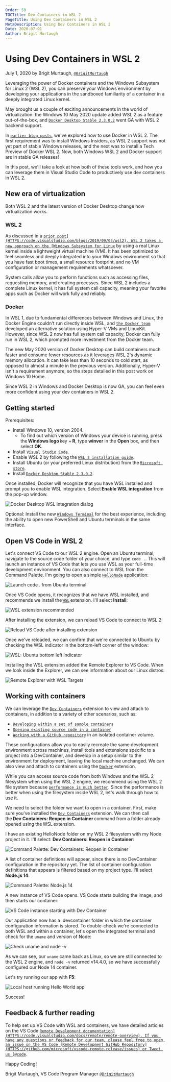 ```yaml
---
Order: 59
TOCTitle: Dev Containers in WSL 2
PageTitle: Using Dev Containers in WSL 2
MetaDescription: Using Dev Containers in WSL 2
Date: 2020-07-01
Author: Brigit Murtaugh
---
```

# Using Dev Containers in WSL 2

July 1, 2020 by Brigit Murtaugh, [`@BrigitMurtaugh`](HTTPS://twitter.com/BrigitMurtaugh)

Leveraging the power of Docker containers and the Windows Subsystem for Linux 2 (WSL 2), you can preserve your Windows environment by developing your applications in the sandboxed familiarity of a container in a deeply integrated Linux kernel.

May brought us a couple of exciting announcements in the world of virtualization: the Windows 10 May 2020 update added WSL 2 as a feature out-of-the-box, and [`Docker Desktop Stable 2.3.0.2`](HTTPS://docs.docker.com/docker-for-windows/release-notes/#docker-desktop-community-2302) went GA with WSL 2 backend support.

In [`earlier blog posts`](HTTPS://code.visualstudio.com/blogs/2020/03/02/docker-in-wsl2), we've explored how to use Docker in WSL 2. The first requirement was to install Windows Insiders, as WSL 2 support was not yet part of stable Windows releases, and the next was to install a Tech Preview of Docker WSL 2. Now, both Windows WSL 2 and Docker support are in stable GA releases!

In this post, we'll take a look at how both of these tools work, and how you can leverage them in Visual Studio Code to productively use dev containers in WSL 2.

## New era of virtualization

Both WSL 2 and the latest version of Docker Desktop change how virtualization works.

### WSL 2

As discussed in a [`prior post](HTTPS://code.visualstudio.com/blogs/2019/09/03/wsl2), WSL 2 takes a new approach on the [Windows Subsystem for Linux`](HTTPS://learn.microsoft.com/windows/wsl/wsl2-about) by using a real Linux kernel inside a lightweight virtual machine (VM). It has been optimized to feel seamless and deeply integrated into your Windows environment so that you have fast boot times, a small resource footprint, and no VM configuration or management requirements whatsoever.

System calls allow you to perform functions such as accessing files, requesting memory, and creating processes. Since WSL 2 includes a complete Linux kernel, it has full system call capacity, meaning your favorite apps such as Docker will work fully and reliably.

### Docker

In WSL 1, due to fundamental differences between Windows and Linux, the Docker Engine couldn't run directly inside WSL, and [`the Docker team`](HTTPS://www.docker.com/blog/docker-hearts-wsl-2/) developed an alternative solution using Hyper-V VMs and LinuxKit. However, since WSL 2 now has full system call capacity, Docker can fully run in WSL 2, which prompted more investment from the Docker team.

The new May 2020 version of Docker Desktop can build containers much faster and consume fewer resources as it leverages WSL 2's dynamic memory allocation. It can take less than 10 seconds to cold start, as opposed to almost a minute in the previous version. Additionally, Hyper-V isn't a requirement anymore, so the steps detailed in this post work on Windows 10 Home.

Since WSL 2 in Windows and Docker Desktop is now GA, you can feel even more confident using your dev containers in WSL 2.

## Getting started

Prerequisites:

* Install Windows 10, version 2004.
    * To find out which version of Windows your device is running, press the **Windows logo** key + **R**, type **winver** in the **Open** box, and then select **OK**.
* Install [`Visual Studio Code`](HTTPS://code.visualstudio.com/download).
* Enable WSL 2 by following the [`WSL 2 installation guide`](HTTPS://learn.microsoft.com/windows/wsl/install).
* Install Ubuntu (or your preferred Linux distribution) from the [`Microsoft store`](HTTPS://www.microsoft.com/p/ubuntu/9nblggh4msv6).
* Install [`Docker Desktop Stable 2.3.0.2`](HTTPS://docs.docker.com/docker-for-windows/wsl-tech-preview/#download).

Once installed, Docker will recognize that you have WSL installed and prompt you to enable WSL integration. Select **Enable WSL integration** from the pop-up window.

![`Docker Desktop WSL integration dialog`](1-docker-desktop-wsl-integration.png)

Optional: Install the new [`Windows Terminal`](HTTPS://learn.microsoft.com/windows/terminal/) for the best experience, including the ability to open new PowerShell and Ubuntu terminals in the same interface.

## Open VS Code in WSL 2

Let's connect VS Code to our WSL 2 engine. Open an Ubuntu terminal, navigate to the source code folder of your choice, and type `code .`. This will launch an instance of VS Code that lets you use WSL as your full-time development environment. You can also connect to WSL from the Command Palette. I'm going to open a simple [`HelloNode`](HTTPS://github.com/bamurtaugh/HelloNode) application:

![`Launch code . from Ubuntu terminal`](2-ubuntu-launch.png)

Once VS Code opens, it recognizes that we have WSL installed, and recommends we install the [`WSL`](HTTPS://marketplace.visualstudio.com/items?itemName=ms-vscode-remote.remote-wsl) extension. I'll select **Install**:

![`WSL extension recommended`](3-wsl-extension-recommended.png)

After installing the extension, we can reload VS Code to connect to WSL 2:

![`Reload VS Code after installing extension`](4-reload-vscode.png)

Once we've reloaded, we can confirm that we're connected to Ubuntu by checking the WSL indicator in the bottom-left corner of the window:

![`WSL: Ubuntu bottom left indicator`](5-wsl-left-indicator.png)

Installing the WSL extension added the Remote Explorer to VS Code. When we look inside the Explorer, we can see information about our Linux distros:

![`Remote Explorer with WSL Targets`](6-remote-explorer-wsl-targets.png)

## Working with containers

We can leverage the [`Dev Containers`](/docs/devcontainers/containers.md) extension to view and attach to containers, in addition to a variety of other scenarios, such as:

* [`Developing within a set of sample containers`](/docs/devcontainers/tutorial.md)
* [`Opening existing source code in a container`](/docs/devcontainers/containers.md#quick-start-open-an-existing-folder-in-a-container)
* [`Working with a GitHub repository`](/docs/devcontainers/containers.md#quick-start-open-a-git-repository-or-github-pr-in-an-isolated-container-volume) in an isolated container volume.

These configurations allow you to easily recreate the same development environment across machines, install tools and extensions specific to a project into a DevContainer, and develop in a setup similar to the environment for deployment, leaving the local machine unchanged. We can also view and attach to containers using the [`Docker`](HTTPS://marketplace.visualstudio.com/items?itemName=ms-azuretools.vscode-docker) extension.

While you can access source code from both Windows and the WSL 2 filesystem when using the WSL 2 engine, we recommend using the WSL 2 file system because [`performance is much better`](HTTPS://www.docker.com/blog/docker-desktop-wsl-2-best-practices/). Since the performance is better when using the filesystem inside WSL 2, let's walk through how to use it.

We need to select the folder we want to open in a container. First, make sure you've installed the [`Dev Containers`](HTTPS://marketplace.visualstudio.com/items?itemName=ms-vscode-remote.remote-containers) extension. We can then call the **Dev Containers: Reopen in Container** command from a folder already opened using the WSL extension.

I have an existing HelloNode folder on my WSL 2 filesystem with my Node project in it. I'll select: **Dev Containers: Reopen in Container**:

![`Command Palette: Dev Containers: Reopen in Container`](7-reopen-container.png)

A list of container definitions will appear, since there is no DevContainer configuration in the repository yet. The list of container configuration definitions that appears is filtered based on my project type. I'll select **Node.js 14**:

![`Command Palette: Node.js 14`](8-node-14.png)

A new instance of VS Code opens. VS Code starts building the image, and then starts our container:

![`VS Code instance starting with Dev Container`](9-vscode-starting-with-container.png)

Our application now has a .devcontainer folder in which the container configuration information is stored. To double-check we're connected to both WSL and within a container, let's open the integrated terminal and check for the `uname` and version of Node:

![`Check uname and node -v`](10-uname-node.png)

As we can see, our `uname` came back as Linux, so we are still connected to the WSL 2 engine, and `node -v` returned v14.4.0, so we have successfully configured our Node 14 container.

Let's try running our app with **F5**:

![`Local host running Hello World app`](11-localhost-hello-world.png)

Success!

## Feedback & further reading

To help set up VS Code with WSL and containers, we have detailed articles on the VS Code [`Remote Development documentation](HTTPS://code.visualstudio.com/docs/remote/remote-overview). If you have any questions or feedback for our team, please feel free to open an issue on the VS Code [Remote Development GitHub Repository](HTTPS://github.com/microsoft/vscode-remote-release/issues) or Tweet us [@code`](HTTPS://twitter.com/code).

Happy Coding!

Brigit Murtaugh, VS Code Program Manager
[`@BrigitMurtaugh`](HTTPS://twitter.com/BrigitMurtaugh)

